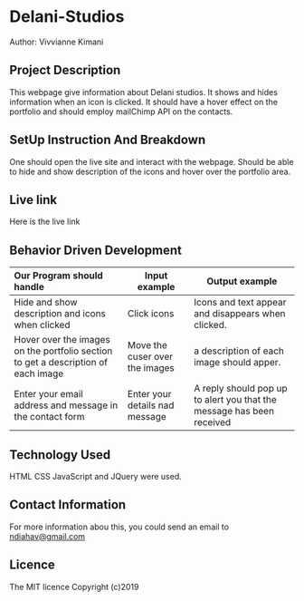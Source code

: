 # Delani-Studios
Author: Vivvianne Kimani

## Project Description
This webpage give information about Delani studios. It shows and hides information when an icon is clicked.
It should have a hover effect on the portfolio and should employ mailChimp API on the contacts.

## SetUp Instruction And Breakdown
One should open the live site and interact with the webpage. Should be able to hide and show description of 
the icons and hover over the portfolio area.

## Live link
Here is the live link

## Behavior Driven Development
| Our Program should handle                       | Input example | Output example                                   |
|:------------------------------------------------|---------------|--------------------------------------------------|
|Hide and show description and icons when clicked | Click icons   |Icons and text appear and disappears when clicked.|
|Hover over the images on the portfolio section to get a description of each image| Move the cuser over the images| a description of each image should apper.|
|Enter your email address and message in the contact form| Enter your details nad message|A reply should pop up to alert you that the message has been received|

## Technology Used
HTML CSS JavaScript and JQuery were used.

## Contact Information
For more information abou this, you could send an email to ndiahav@gmail.com

## Licence
The MIT licence
Copyright (c)2019

